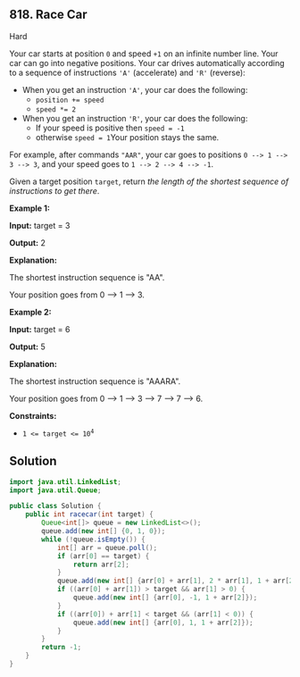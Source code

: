 ## 818\. Race Car

Hard

Your car starts at position `0` and speed `+1` on an infinite number line. Your car can go into negative positions. Your car drives automatically according to a sequence of instructions `'A'` (accelerate) and `'R'` (reverse):

*   When you get an instruction `'A'`, your car does the following:
    *   `position += speed`
    *   `speed *= 2`
*   When you get an instruction `'R'`, your car does the following:
    *   If your speed is positive then `speed = -1`
    *   otherwise `speed = 1`Your position stays the same.

For example, after commands `"AAR"`, your car goes to positions `0 --> 1 --> 3 --> 3`, and your speed goes to `1 --> 2 --> 4 --> -1`.

Given a target position `target`, return _the length of the shortest sequence of instructions to get there_.

**Example 1:**

**Input:** target = 3

**Output:** 2

**Explanation:** 

The shortest instruction sequence is "AA". 

Your position goes from 0 --> 1 --> 3.

**Example 2:**

**Input:** target = 6

**Output:** 5

**Explanation:** 

The shortest instruction sequence is "AAARA". 

Your position goes from 0 --> 1 --> 3 --> 7 --> 7 --> 6.

**Constraints:**

*   <code>1 <= target <= 10<sup>4</sup></code>

## Solution

```java
import java.util.LinkedList;
import java.util.Queue;

public class Solution {
    public int racecar(int target) {
        Queue<int[]> queue = new LinkedList<>();
        queue.add(new int[] {0, 1, 0});
        while (!queue.isEmpty()) {
            int[] arr = queue.poll();
            if (arr[0] == target) {
                return arr[2];
            }
            queue.add(new int[] {arr[0] + arr[1], 2 * arr[1], 1 + arr[2]});
            if ((arr[0] + arr[1]) > target && arr[1] > 0) {
                queue.add(new int[] {arr[0], -1, 1 + arr[2]});
            }
            if ((arr[0]) + arr[1] < target && (arr[1] < 0)) {
                queue.add(new int[] {arr[0], 1, 1 + arr[2]});
            }
        }
        return -1;
    }
}
```